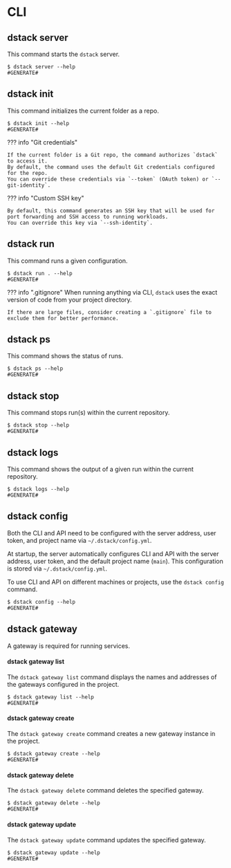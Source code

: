 # CLI

## dstack server

This command starts the `dstack` server.

<div class="termy">

```shell
$ dstack server --help
#GENERATE#
```

</div>

## dstack init

This command initializes the current folder as a repo.

<div class="termy">

```shell
$ dstack init --help
#GENERATE#
```

</div>

??? info "Git credentials"

    If the current folder is a Git repo, the command authorizes `dstack` to access it.
    By default, the command uses the default Git credentials configured for the repo. 
    You can override these credentials via `--token` (OAuth token) or `--git-identity`.

??? info "Custom SSH key"

    By default, this command generates an SSH key that will be used for port forwarding and SSH access to running workloads. 
    You can override this key via `--ssh-identity`.

## dstack run

This command runs a given configuration.

<div class="termy">

```shell
$ dstack run . --help
#GENERATE#
```

</div>

??? info ".gitignore"
    When running anything via CLI, `dstack` uses the exact version of code from your project directory. 

    If there are large files, consider creating a `.gitignore` file to exclude them for better performance.

## dstack ps

This command shows the status of runs.

<div class="termy">

```shell
$ dstack ps --help
#GENERATE#
```

</div>

## dstack stop

This command stops run(s) within the current repository.

<div class="termy">

```shell
$ dstack stop --help
#GENERATE#
```

</div>

## dstack logs

This command shows the output of a given run within the current repository.

<div class="termy">

```shell
$ dstack logs --help
#GENERATE#
```

</div>

## dstack config

Both the CLI and API need to be configured with the server address, user token, and project name 
via `~/.dstack/config.yml`. 

At startup, the server automatically configures CLI and API with the server address, user token, and 
the default project name (`main`). This configuration is stored via `~/.dstack/config.yml`.

To use CLI and API on different machines or projects, use the `dstack config` command.

<div class="termy">

```shell
$ dstack config --help
#GENERATE#
```

</div>

## dstack gateway

A gateway is required for running services.

#### dstack gateway list

The `dstack gateway list` command displays the names and addresses of the gateways configured in the project.

<div class="termy">

```shell
$ dstack gateway list --help
#GENERATE#
```

</div>

#### dstack gateway create

The `dstack gateway create` command creates a new gateway instance in the project.

<div class="termy">

```shell
$ dstack gateway create --help
#GENERATE#
```

</div>

#### dstack gateway delete

The `dstack gateway delete` command deletes the specified gateway.

<div class="termy">

```shell
$ dstack gateway delete --help
#GENERATE#
```

</div>

#### dstack gateway update

The `dstack gateway update` command updates the specified gateway.

<div class="termy">

```shell
$ dstack gateway update --help
#GENERATE#
```

</div>
